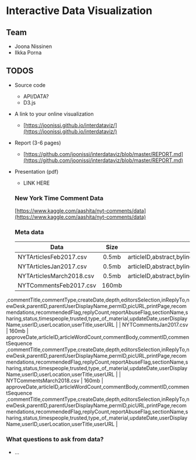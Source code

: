# Interactive Data Visualization

## Team

- Joona Nissinen
- Ilkka Porna

## TODOS

- Source code
  - API/DATA?
  - D3.js
- A link to your online visualization
  - [https://joonissi.github.io/interdataviz/](https://joonissi.github.io/interdataviz/)
- Report (3-6 pages)
  - [https://github.com/joonissi/interdataviz/blob/master/REPORT.md](https://github.com/joonissi/interdataviz/blob/master/REPORT.md)
  
- Presentation (pdf)
  - LINK HERE

  ### New York Time Comment Data
  
  [https://www.kaggle.com/aashita/nyt-comments/data](https://www.kaggle.com/aashita/nyt-comments/data)


  ### Meta data
  
  | Data                      | Size          | columns        |
  | ------------------------- |:-------------:| --------------:|
  | NYTArticlesFeb2017.csv    | 0.5mb         | articleID,abstract,byline,documentType,headline,keywords,multimedia,newDesk,printPage,pubDate,sectionName,snippet,source,typeOfMaterial,webURL,articleWordCount   |
  | NYTArticlesJan2017.csv    | 0.5mb         | articleID,abstract,byline,documentType,headline,keywords,multimedia,newDesk,printPage,pubDate,sectionName,snippet,source,typeOfMaterial,webURL,articleWordCount   |
  | NYTArticlesMarch2018.csv  | 0.5mb         | articleID,abstract,byline,documentType,headline,keywords,multimedia,newDesk,printPage,pubDate,sectionName,snippet,source,typeOfMaterial,webURL,articleWordCount   |
  | NYTCommentsFeb2017.csv    | 160mb         | approveDate,articleID,articleWordCount,commentBody,commentID,commentSequence
,commentTitle,commentType,createDate,depth,editorsSelection,inReplyTo,newDesk,parentID,parentUserDisplayName,permID,picURL,printPage,recommendations,recommendedFlag,replyCount,reportAbuseFlag,sectionName,sharing,status,timespeople,trusted,type_of_material,updateDate,userDisplayName,userID,userLocation,userTitle,userURL   |
  | NYTCommentsJan2017.csv    | 160mb         | approveDate,articleID,articleWordCount,commentBody,commentID,commentSequence
,commentTitle,commentType,createDate,depth,editorsSelection,inReplyTo,newDesk,parentID,parentUserDisplayName,permID,picURL,printPage,recommendations,recommendedFlag,replyCount,reportAbuseFlag,sectionName,sharing,status,timespeople,trusted,type_of_material,updateDate,userDisplayName,userID,userLocation,userTitle,userURL   |
  | NYTCommentsMarch2018.csv  | 160mb         | approveDate,articleID,articleWordCount,commentBody,commentID,commentSequence
,commentTitle,commentType,createDate,depth,editorsSelection,inReplyTo,newDesk,parentID,parentUserDisplayName,permID,picURL,printPage,recommendations,recommendedFlag,replyCount,reportAbuseFlag,sectionName,sharing,status,timespeople,trusted,type_of_material,updateDate,userDisplayName,userID,userLocation,userTitle,userURL   |
 

  ### What questions to ask from data?


  - ...
  
  
  
  
